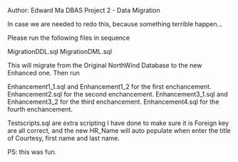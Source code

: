 Author: Edward Ma
DBAS Project 2 - Data Migration

In case we are needed to redo this, because something terrible happen...

Please run the following files in sequence

MigrationDDL.sql
MigrationDML.sql

This will migrate from the Original NorthWind Database to the new Enhanced one.
Then run

Enhancement1_1.sql and Enhancement1_2 for the first enchancement.
Enhancement2.sql for the second enchancement.
Enhancement3_1.sql and Enhancement3_2 for the third enchancement.
Enhancement4.sql for the fourth enchancement.

Testscripts.sql are extra scripting I have done to make sure it is Foreign key are all correct, and the new HR_Name will auto populate when
enter the title of Courtesy, first name and last name.

PS: this was fun.

